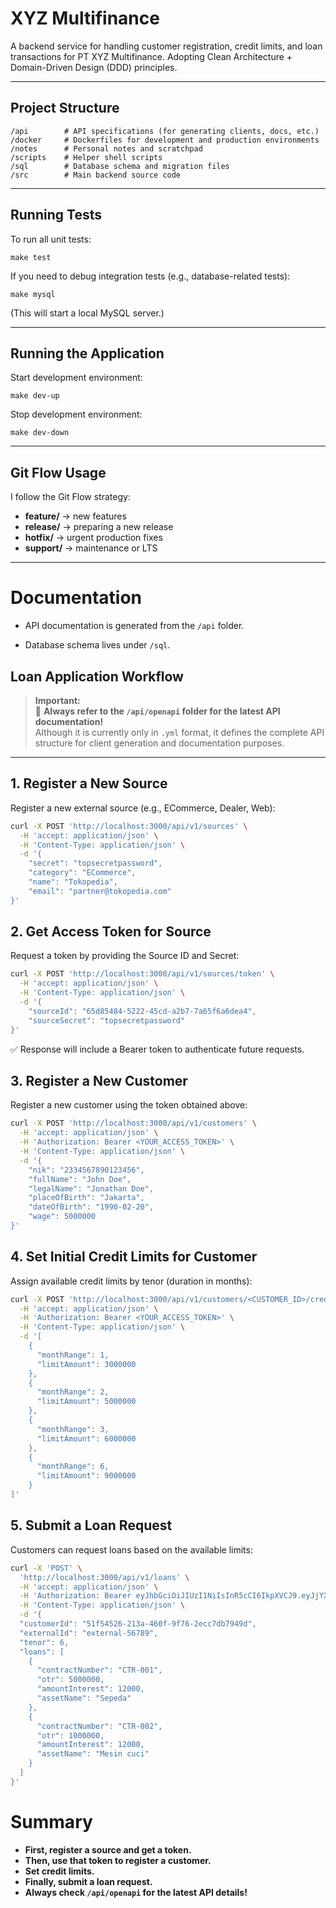 # XYZ Multifinance

A backend service for handling customer registration, credit limits, and loan transactions for PT XYZ Multifinance. Adopting Clean Architecture + Domain-Driven Design (DDD) principles.

----------

## Project Structure

```
/api        # API specifications (for generating clients, docs, etc.)
/docker     # Dockerfiles for development and production environments
/notes      # Personal notes and scratchpad
/scripts    # Helper shell scripts
/sql        # Database schema and migration files
/src        # Main backend source code
```

----------

##  Running Tests

To run all unit tests:

```
make test
```

If you need to debug integration tests (e.g., database-related tests):

```
make mysql
```

(This will start a local MySQL server.)

----------

##  Running the Application

Start development environment:

```
make dev-up
```

Stop development environment:

```
make dev-down
```

----------

##  Git Flow Usage

I follow the Git Flow strategy:

-   **feature/** → new features   
-   **release/** → preparing a new release
-   **hotfix/** → urgent production fixes
-   **support/** → maintenance or LTS


----------

# Documentation

-   API documentation is generated from the `/api` folder.
    
-   Database schema lives under `/sql`.



## Loan Application Workflow

> **Important:**  
> 📢 **Always refer to the `/api/openapi` folder for the latest API documentation!**  
> Although it is currently only in `.yml` format, it defines the complete API structure for client generation and documentation purposes.

----------

## 1. Register a New Source

Register a new external source (e.g., ECommerce, Dealer, Web):
```bash
curl -X POST 'http://localhost:3000/api/v1/sources' \
  -H 'accept: application/json' \
  -H 'Content-Type: application/json' \
  -d '{
    "secret": "topsecretpassword",
    "category": "ECommerce",
    "name": "Tokopedia",
    "email": "partner@tokopedia.com"
}'
```
## 2. Get Access Token for Source

Request a token by providing the Source ID and Secret:
```bash
curl -X POST 'http://localhost:3000/api/v1/sources/token' \
  -H 'accept: application/json' \
  -H 'Content-Type: application/json' \
  -d '{
    "sourceId": "65d85484-5222-45cd-a2b7-7a65f6a6dea4",
    "sourceSecret": "topsecretpassword"
}'
```
✅ Response will include a Bearer token to authenticate future requests.

## 3. Register a New Customer

Register a new customer using the token obtained above:
```bash
curl -X POST 'http://localhost:3000/api/v1/customers' \
  -H 'accept: application/json' \
  -H 'Authorization: Bearer <YOUR_ACCESS_TOKEN>' \
  -H 'Content-Type: application/json' \
  -d '{
    "nik": "2334567890123456",
    "fullName": "John Doe",
    "legalName": "Jonathan Doe",
    "placeOfBirth": "Jakarta",
    "dateOfBirth": "1990-02-20",
    "wage": 5000000
}'

```
## 4. Set Initial Credit Limits for Customer

Assign available credit limits by tenor (duration in months):
```bash
curl -X POST 'http://localhost:3000/api/v1/customers/<CUSTOMER_ID>/credit-limits' \
  -H 'accept: application/json' \
  -H 'Authorization: Bearer <YOUR_ACCESS_TOKEN>' \
  -H 'Content-Type: application/json' \
  -d '[
    {
      "monthRange": 1,
      "limitAmount": 3000000
    },
    {
      "monthRange": 2,
      "limitAmount": 5000000
    },
    {
      "monthRange": 3,
      "limitAmount": 6000000
    },
    {
      "monthRange": 6,
      "limitAmount": 9000000
    }
]'
```
## 5. Submit a Loan Request

Customers can request loans based on the available limits:
```bash
curl -X 'POST' \
  'http://localhost:3000/api/v1/loans' \
  -H 'accept: application/json' \
  -H 'Authorization: Bearer eyJhbGciOiJIUzI1NiIsInR5cCI6IkpXVCJ9.eyJjYXRlZ29yeSI6IkVDb21tZXJjZSIsImV4cCI6MTc0NTc4MDkxOCwibmFtZSI6IlRva29wZWRpYSIsInN1YiI6IjY1ZDg1NDg0LTUyMjItNDVjZC1hMmI3LTdhNjVmNmE2ZGVhNCJ9.0_4lN9lCoXU0A4yB9vWhBbZzzOO5lonyWT_hl86V8Gs' \
  -H 'Content-Type: application/json' \
  -d '{
  "customerId": "51f54526-213a-460f-9f76-2ecc7db7949d",
  "externalId": "external-56789",
  "tenor": 6,
  "loans": [
    {
      "contractNumber": "CTR-001",
      "otr": 5000000,
      "amountInterest": 12000,
      "assetName": "Sepeda"
    },
    {
      "contractNumber": "CTR-002",
      "otr": 1000000,
      "amountInterest": 12000,
      "assetName": "Mesin cuci"
    }
  ]
}'

```

# Summary

-    **First, register a source and get a token.** 
-    **Then, use that token to register a customer.**
-    **Set credit limits.**
-    **Finally, submit a loan request.**
-    **Always check `/api/openapi` for the latest API details!**
